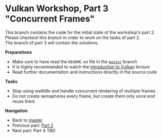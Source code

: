 # Vulkan Workshop, Part 3 "Concurrent Frames"

This branch contains the code for the initial state of the workshop's part 2.     
Please checkout this branch in order to work on the tasks of part 2.    
The branch of part 3 will contain the solutions.

**Preparations** 
* Make sure to have read the `README.md` file in the [`master`](https://github.com/cg-tuwien/VulkanWorkshop) branch
* It is highly recommended to watch the [Introduction to Vulkan](https://youtu.be/ZWV6zvKe9Hc) lecture 
* Read further documentation and instructions directly in the source code

**Tasks**
* Stop using waitIdle and handle concurrent rendering of multiple frames
* Do not create semaphores every frame, but create them only once and reuse them

**Navigation**
* Back to [master](https://github.com/cg-tuwien/VulkanWorkshop)
* Previous part: [Part 2](https://github.com/cg-tuwien/VulkanWorkshop/tree/part2)
* Next part: Part 4 TBD
